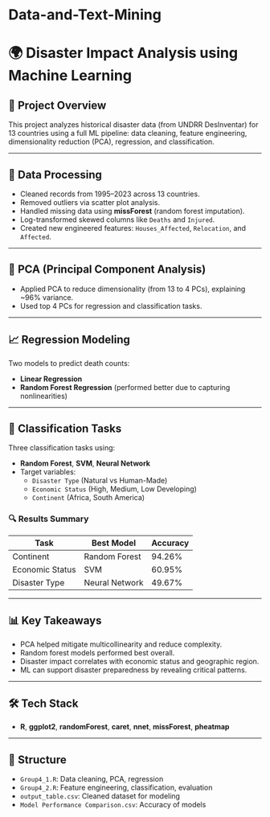 # Data-and-Text-Mining

# 🌍 Disaster Impact Analysis using Machine Learning

## 📌 Project Overview
This project analyzes historical disaster data (from UNDRR DesInventar) for 13 countries using a full ML pipeline: data cleaning, feature engineering, dimensionality reduction (PCA), regression, and classification.

---

## 🧹 Data Processing
- Cleaned records from 1995–2023 across 13 countries.
- Removed outliers via scatter plot analysis.
- Handled missing data using **missForest** (random forest imputation).
- Log-transformed skewed columns like `Deaths` and `Injured`.
- Created new engineered features: `Houses_Affected`, `Relocation`, and `Affected`.

---

## 🔬 PCA (Principal Component Analysis)
- Applied PCA to reduce dimensionality (from 13 to 4 PCs), explaining ~96% variance.
- Used top 4 PCs for regression and classification tasks.

---

## 📈 Regression Modeling
Two models to predict death counts:
- **Linear Regression**  
- **Random Forest Regression** (performed better due to capturing nonlinearities)

---

## 🤖 Classification Tasks
Three classification tasks using:
- **Random Forest**, **SVM**, **Neural Network**
- Target variables:
  - `Disaster Type` (Natural vs Human-Made)
  - `Economic Status` (High, Medium, Low Developing)
  - `Continent` (Africa, South America)

### 🔍 Results Summary
| Task            | Best Model      | Accuracy |
|-----------------|------------------|----------|
| Continent       | Random Forest     | 94.26%   |
| Economic Status | SVM               | 60.95%   |
| Disaster Type   | Neural Network    | 49.67%   |

---

## 📊 Key Takeaways
- PCA helped mitigate multicollinearity and reduce complexity.
- Random forest models performed best overall.
- Disaster impact correlates with economic status and geographic region.
- ML can support disaster preparedness by revealing critical patterns.

---

## 🛠️ Tech Stack
- **R**, **ggplot2**, **randomForest**, **caret**, **nnet**, **missForest**, **pheatmap**

---

## 📂 Structure
- `Group4_1.R`: Data cleaning, PCA, regression
- `Group4_2.R`: Feature engineering, classification, evaluation
- `output_table.csv`: Cleaned dataset for modeling
- `Model Performance Comparison.csv`: Accuracy of models

